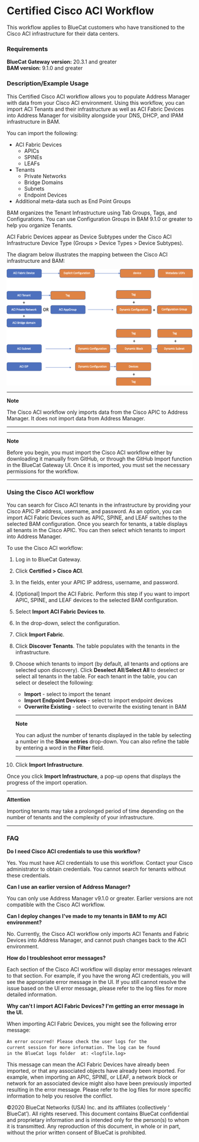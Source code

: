 # **Certified Cisco ACI Workflow**
This workflow applies to BlueCat customers who have transitioned to the Cisco ACI infrastructure for their data centers.

### Requirements
**BlueCat Gateway version:** 20.3.1 and greater <br/>
**BAM version:** 9.1.0 and greater <br/>

### Description/Example Usage
This Certified Cisco ACI workflow allows you to populate Address Manager with data from your Cisco ACI environment. Using this workflow, you can import ACI Tenants and their infrastructure as well as ACI Fabric Devices into Address Manager for visibility alongside your DNS, DHCP, and IPAM infrastructure in BAM.

You can import the following:
  * ACI Fabric Devices
    *  APICs
    *  SPINEs
    *  LEAFs
  * Tenants
    * Private Networks
    * Bridge Domains
    * Subnets
    * Endpoint Devices
  * Additional meta-data such as End Point Groups

BAM organizes the Tenant Infrastructure using Tab Groups, Tags, and Configurations. You can use Configuration Groups in BAM 9.1.0 or greater to help you organize Tenants.

ACI Fabric Devices appear as Device Subtypes under the Cisco ACI Infrastructure Device Type (Groups > Device Types > Device Subtypes).

The diagram below illustrates the mapping between the Cisco ACI infrastructure and BAM:


<img src="ACI-BAM_mapping.png"/>

___
**Note**

The Cisco ACI workflow only imports data from the Cisco APIC to Address Manager. It does not import data from Address Manager.
___
___
**Note**

Before you begin, you must import the Cisco ACI workflow either by downloading it manually from GitHub, or through the GitHub Import function in the BlueCat Gateway UI. Once it is imported, you must set the necessary permissions for the workflow.
___

### Using the Cisco ACI workflow
You can search for Cisco ACI tenants in the infrastructure by providing your Cisco APIC IP address, username, and password. As an option, you can import ACI Fabric Devices such as APIC, SPINE, and LEAF switches to the selected BAM configuration. Once you search for tenants, a table displays all tenants in the Cisco APIC. You can then select which tenants to import into Address Manager.

To use the Cisco ACI workflow:
1. Log in to BlueCat Gateway.
2. Click **Certified > Cisco ACI**.
3. In the fields, enter your APIC IP address, username, and password.
4. [Optional] Import the ACI Fabric. Perform this step if you want to import APIC, SPINE, and LEAF devices to the selected BAM configuration.

  1. Select **Import ACI Fabric Devices to**.
  2. In the drop-down, select the configuration.
  3. Click **Import Fabric**.   


5. Click **Discover Tenants**. The table populates with the tenants in the infrastructure.
6. Choose which tenants to import (by default, all tenants and options are selected upon discovery). Click **Deselect All**/**Select All** to deselect or select all tenants in the table. For each tenant in the table, you can select or deselect the following:

     * **Import** - select to import the tenant
     * **Import Endpoint Devices** - select to import endpoint devices
     * **Overwrite Existing** - select to overwrite the existing tenant in BAM

     ___
     **Note**

     You can adjust the number of tenants displayed in the table by selecting a number in the **Show entries** drop-down. You can also refine the table by entering a word in the **Filter** field.
     ___

7. Click **Import Infrastructure**.

Once you click **Import Infrastructure**, a pop-up opens that displays the progress of the import operation.
___
**Attention**

Importing tenants may take a prolonged period of time depending on the number of tenants and the complexity of your infrastructure.
___

### FAQ

**Do I need Cisco ACI credentials to use this workflow?**

Yes. You must have ACI credentials to use this workflow. Contact your Cisco administrator to obtain credentials. You cannot search for tenants without these credentials.

**Can I use an earlier version of Address Manager?**

You can only use Address Manager v9.1.0 or greater. Earlier versions are not compatible with the Cisco ACI workflow.

**Can I deploy changes I've made to my tenants in BAM to my ACI environment?**

No. Currently, the Cisco ACI workflow only imports ACI Tenants and Fabric Devices into Address Manager, and cannot push changes back to the ACI environment.

**How do I troubleshoot error messages?**

Each section of the Cisco ACI workflow will display error messages relevant to that section. For example, if you have the wrong ACI credentials, you will see the appropriate error message in the UI. If you still cannot resolve the issue based on the UI error message, please refer to the log files for more detailed information.

**Why can't I import ACI Fabric Devices? I'm getting an error message in the UI.**

When importing ACI Fabric Devices, you might see the following error message:

```
An error occurred! Please check the user logs for the
current session for more information. The log can be found
in the BlueCat logs folder  at: <logfile.log>
```

This message can mean the ACI Fabric Devices have already been imported, or that any associated objects have already been imported. For example, when importing an APIC, SPINE, or LEAF, a network block or network for an associated device might also have been previously imported resulting in the error message. Please refer to the log files for more specific information to help you resolve the conflict.

©2020 BlueCat Networks (USA) Inc. and its affiliates (collectively ‘ BlueCat’). All rights reserved.
This document contains BlueCat confidential and proprietary information and is intended only for the person(s) to whom it is transmitted.
Any reproduction of this document, in whole or in part, without the prior written consent of BlueCat is prohibited.
